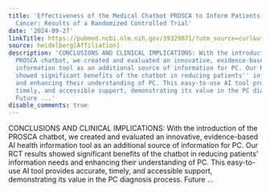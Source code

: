 ```yaml
---
title: 'Effectiveness of the Medical Chatbot PROSCA to Inform Patients About Prostate
  Cancer: Results of a Randomized Controlled Trial'
date: '2024-09-27'
linkTitle: https://pubmed.ncbi.nlm.nih.gov/39329071/?utm_source=curl&utm_medium=rss&utm_campaign=pubmed-2&utm_content=1FakS-2QOkCT8HsMOQP1bCRQ4YzyumYOmxmF0moLsQ3dFB1E9V&fc=20220326224207&ff=20240928190145&v=2.18.0.post9+e462414
source: heidelberg[Affiliation]
description: 'CONCLUSIONS AND CLINICAL IMPLICATIONS: With the introduction of the
  PROSCA chatbot, we created and evaluated an innovative, evidence-based AI health
  information tool as an additional source of information for PC. Our RCT results
  showed significant benefits of the chatbot in reducing patients'' information needs
  and enhancing their understanding of PC. This easy-to-use AI tool provides accurate,
  timely, and accessible support, demonstrating its value in the PC diagnosis process.
  Future ...'
disable_comments: true
---
```

CONCLUSIONS AND CLINICAL IMPLICATIONS: With the introduction of the PROSCA chatbot, we created and evaluated an innovative, evidence-based AI health information tool as an additional source of information for PC. Our RCT results showed significant benefits of the chatbot in reducing patients' information needs and enhancing their understanding of PC. This easy-to-use AI tool provides accurate, timely, and accessible support, demonstrating its value in the PC diagnosis process. Future ...